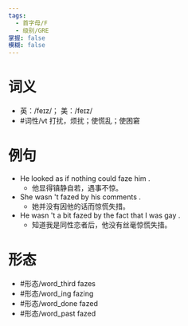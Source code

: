 ```yaml
---
tags:
  - 首字母/F
  - 级别/GRE
掌握: false
模糊: false
---
```

# 词义
- 英：/feɪz/； 美：/feɪz/
- #词性/vt  打扰，烦扰；使慌乱；使困窘
# 例句
- He looked as if nothing could faze him .
	- 他显得镇静自若，遇事不惊。
- She wasn 't fazed by his comments .
	- 她并没有因他的话而惊慌失措。
- He wasn 't a bit fazed by the fact that I was gay .
	- 知道我是同性恋者后，他没有丝毫惊慌失措。
# 形态
- #形态/word_third fazes
- #形态/word_ing fazing
- #形态/word_done fazed
- #形态/word_past fazed
